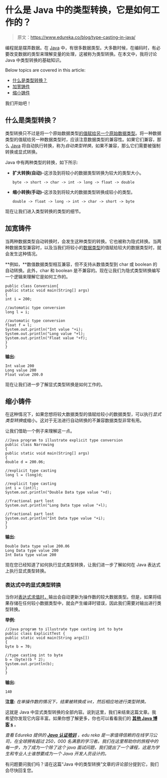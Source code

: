 # 什么是 Java 中的类型转换，它是如何工作的？

> 原文：<https://www.edureka.co/blog/type-casting-in-java/>

编程就是摆弄数据。在 [Java](https://www.edureka.co/blog/java-tutorial/) 中，有很多数据类型。大多数时候，在编码时，有必要改变数据的类型来理解变量的处理，这被称为类型转换。在本文中，我将讨论 Java 中类型转换的基础知识。

Below topics are covered in this article:

*   [什么是类型转换？](#WhatisTypeCasting?)
*   [加宽铸件](#WideningCasting)
*   [缩小铸件](#NarrowingCasting)

我们开始吧！

## **什么是类型转换？**

类型转换只不过是将一个原始数据类型[的值赋给另一个原始数据类型](https://www.edureka.co/blog/data-types-in-java/)。将一种数据类型的值赋给另一种数据类型时，应该注意数据类型的兼容性。如果它们兼容，那么 [Java](https://www.edureka.co/blog/what-is-java/) 将自动执行转换，称为*自动类型转换*，如果不兼容，那么它们需要被强制转换或显式转换。

Java 中有两种类型的转换，如下所示:

*   **扩大转换(自动)**–这涉及到将较小的数据类型转换为较大的类型大小。

    `byte -> short -> char -> int -> long -> float -> double`

*   **缩小转换(手动)**–这涉及到将较大的数据类型转换成较小的类型。

    `double -> float -> long -> int -> char -> short -> byte`

现在让我们进入类型转换的类型的细节。

## **加宽铸件**

当两种数据类型自动转换时，会发生这种类型的转换。它也被称为隐式转换。当两种数据类型兼容时，以及当我们将较小的[数据类型](https://www.edureka.co/blog/data-types-in-java/)的值赋给较大的数据类型时，就会发生这种情况。

**例如，**数值数据类型相互兼容，但不支持从数值类型到 char 或 boolean 的自动转换。此外，char 和 boolean 是不兼容的。现在让我们为隐式类型转换编写一个逻辑来理解它是如何工作的。

```
public class Conversion{
public static void main(String[] args)
{
int i = 200;

//automatic type conversion
long l = i;

//automatic type conversion
float f = l;
System.out.println("Int value "+i);
System.out.println("Long value "+l);
System.out.println("Float value "+f);
}
}
```

**输出:**

```
Int value 200
Long value 200
Float value 200.0
```

现在让我们进一步了解显式类型转换是如何工作的。

## **缩小铸件**

在这种情况下，如果您想将较大数据类型的值赋给较小的数据类型，可以执行*显式类型转换*或缩小。这对于无法进行自动转换的不兼容数据类型非常有用。

让我们借助一个例子来理解这一点。

```
//Java program to illustrate explicit type conversion
public class Narrowing
{
public static void main(String[] args)
{
double d = 200.06;

//explicit type casting
long l = (long)d;

//explicit type casting
int i = (int)l;
System.out.println("Double Data type value "+d);

//fractional part lost
System.out.println("Long Data type value "+l);

//fractional part lost
System.out.println("Int Data type value "+i);
}
}
```

**输出:**

```
Double Data type value 200.06
Long Data type value 200
Int Data type value 200
```

现在您已经知道了如何执行显式类型转换，让我们进一步了解如何在 Java 表达式上执行显式类型转换。

### **表达式中的显式类型转换**

当你对[表达式求值时，](https://www.edureka.co/blog/java-regex/)输出会自动更新为操作数的较大数据类型。但是，如果将结果存储在任何较小数据类型中，就会产生编译时错误，因此我们需要对输出进行类型转换。

**举例:**

```
//Java program to illustrate type casting int to byte
public class ExplicitTest {
public static void main(String args[])
{
byte b = 70;

//type casting int to byte
b = (byte)(b * 2);
System.out.println(b);
}
}
```

**输出:**

`140`

**注意:** *在单操作数的情况下，结果被转换成 int，然后相应地进行类型转换。*

这就是 Java 中显式类型转换的全部内容。说到这里，我们来结束这篇文章。我 希望你发现它内容丰富。如果你想了解更多，你也可以看看我们的 **[其他 Java 博客](https://www.edureka.co/blog/what-is-java/) [s](https://www.edureka.co/blog/java-tutorial/)** 。

*查看 Edureka 提供的 **[Java 认证培训](https://www.edureka.co/java-j2ee-training-course)** ，edu reka 是一家值得信赖的在线学习公司，在全球拥有超过 250，000 名满意的学习者。我们在这里帮助你的旅程中的每一步，为了成为一个除了这个 java 面试问题，我们提出了一个课程，这是为学生和专业人士谁想要成为一个 Java 开发人员设计的。*

有问题要问我们吗？请在这篇“Java 中的类型转换”文章的评论部分提到它，我们会尽快回复您。
